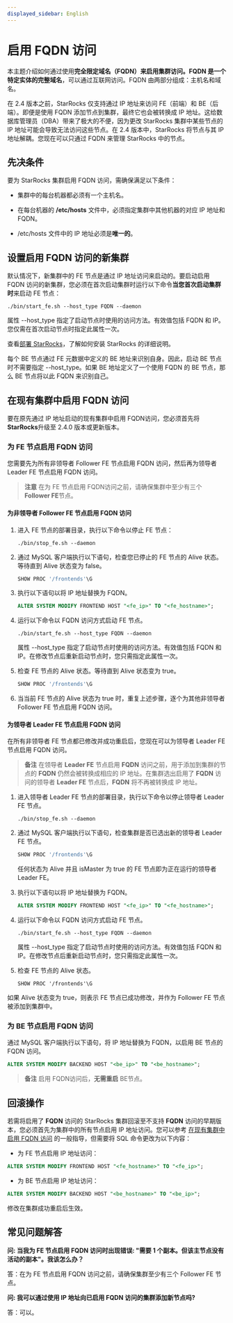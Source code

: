 ```yaml
---
displayed_sidebar: English
---
```


# 启用 FQDN 访问

本主题介绍如何通过使用**完全限定域名（FQDN）**来启用集群访问。FQDN 是一个特定实体的**完整域名**，可以通过互联网访问。FQDN 由两部分组成：主机名和域名。

在 2.4 版本之前，StarRocks 仅支持通过 IP 地址来访问 FE（前端）和 BE（后端）。即便是使用 FQDN 添加节点到集群，最终它也会被转换成 IP 地址。这给数据库管理员（DBA）带来了极大的不便，因为更改 StarRocks 集群中某些节点的 IP 地址可能会导致无法访问这些节点。在 2.4 版本中，StarRocks 将节点与其 IP 地址解耦。您现在可以只通过 FQDN 来管理 StarRocks 中的节点。

## 先决条件

要为 StarRocks 集群启用 FQDN 访问，需确保满足以下条件：

- 集群中的每台机器都必须有一个主机名。

- 在每台机器的 **/etc/hosts** 文件中，必须指定集群中其他机器的对应 IP 地址和 FQDN。

- /etc/hosts 文件中的 IP 地址必须是**唯一的**。

## 设置启用 FQDN 访问的新集群

默认情况下，新集群中的 FE 节点是通过 IP 地址访问来启动的。要启动启用 FQDN 访问的新集群，您必须在首次启动集群时运行以下命令**当您首次启动集群时**来启动 FE 节点：

```Shell
./bin/start_fe.sh --host_type FQDN --daemon
```

属性 --host_type 指定了启动节点时使用的访问方法。有效值包括 FQDN 和 IP。您仅需在首次启动节点时指定此属性一次。

查看[部署 StarRocks](../deployment/deploy_manually.md)，了解如何安装 StarRocks 的详细说明。

每个 BE 节点通过 FE 元数据中定义的 BE 地址来识别自身。因此，启动 BE 节点时不需要指定 --host_type。如果 BE 地址定义了一个使用 FQDN 的 BE 节点，那么 BE 节点将以此 FQDN 来识别自己。

## 在现有集群中启用 FQDN 访问

要在原先通过 IP 地址启动的现有集群中启用 FQDN访问，您必须首先将**StarRocks**升级至 2.4.0 版本或更新版本。

### 为 FE 节点启用 FQDN 访问

您需要先为所有非领导者 Follower FE 节点启用 FQDN 访问，然后再为领导者 Leader FE 节点启用 FQDN 访问。

> **注意**
> 在为 FE 节点启用 FQDN访问之前，请确保集群中至少有三个**Follower FE**节点。

#### 为非领导者 Follower FE 节点启用 FQDN 访问

1. 进入 FE 节点的部署目录，执行以下命令以停止 FE 节点：

   ```Shell
   ./bin/stop_fe.sh --daemon
   ```

2. 通过 MySQL 客户端执行以下语句，检查您已停止的 FE 节点的 Alive 状态。等待直到 Alive 状态变为 false。

   ```SQL
   SHOW PROC '/frontends'\G
   ```

3. 执行以下语句以将 IP 地址替换为 FQDN。

   ```SQL
   ALTER SYSTEM MODIFY FRONTEND HOST "<fe_ip>" TO "<fe_hostname>";
   ```

4. 运行以下命令以 FQDN 访问方式启动 FE 节点。

   ```Shell
   ./bin/start_fe.sh --host_type FQDN --daemon
   ```

   属性 --host_type 指定了启动节点时使用的访问方法。有效值包括 FQDN 和 IP。在修改节点后重新启动节点时，您只需指定此属性一次。

5. 检查 FE 节点的 Alive 状态。等待直到 Alive 状态变为 true。

   ```SQL
   SHOW PROC '/frontends'\G
   ```

6. 当当前 FE 节点的 Alive 状态为 true 时，重复上述步骤，逐个为其他非领导者 Follower FE 节点启用 FQDN 访问。

#### 为领导者 Leader FE 节点启用 FQDN 访问

在所有非领导者 FE 节点都已修改并成功重启后，您现在可以为领导者 Leader FE 节点启用 FQDN 访问。

> **备注**
> 在领导者 **Leader FE** 节点启用 **FQDN** 访问之前，用于添加到集群的节点的 **FQDN** 仍然会被转换成相应的 IP 地址。在集群选出启用了 **FQDN** 访问的领导者 **Leader FE** 节点后，**FQDN** 将不再被转换成 IP 地址。

1. 进入领导者 Leader FE 节点的部署目录，执行以下命令以停止领导者 Leader FE 节点。

   ```Shell
   ./bin/stop_fe.sh --daemon
   ```

2. 通过 MySQL 客户端执行以下语句，检查集群是否已选出新的领导者 Leader FE 节点。

   ```SQL
   SHOW PROC '/frontends'\G
   ```

   任何状态为 Alive 并且 isMaster 为 true 的 FE 节点即为正在运行的领导者 Leader FE。

3. 执行以下语句以将 IP 地址替换为 FQDN。

   ```SQL
   ALTER SYSTEM MODIFY FRONTEND HOST "<fe_ip>" TO "<fe_hostname>";
   ```

4. 运行以下命令以 FQDN 访问方式启动 FE 节点。

   ```Shell
   ./bin/start_fe.sh --host_type FQDN --daemon
   ```

   属性 --host_type 指定了启动节点时使用的访问方法。有效值包括 FQDN 和 IP。在修改节点后重新启动节点时，您只需指定此属性一次。

5. 检查 FE 节点的 Alive 状态。

   ```Plain
   SHOW PROC '/frontends'\G
   ```

如果 Alive 状态变为 true，则表示 FE 节点已成功修改，并作为 Follower FE 节点被添加到集群中。

### 为 BE 节点启用 FQDN 访问

通过 MySQL 客户端执行以下语句，将 IP 地址替换为 FQDN，以启用 BE 节点的 FQDN 访问。

```SQL
ALTER SYSTEM MODIFY BACKEND HOST "<be_ip>" TO "<be_hostname>";
```

> **备注**
> 启用 FQDN访问后，**无需重启** BE节点。

## 回滚操作

若需将启用了 **FQDN** 访问的 StarRocks 集群回滚至不支持 **FQDN** 访问的早期版本，您必须首先为集群中的所有节点启用 IP 地址访问。您可以参考 [在现有集群中启用 FQDN 访问](#enable-fqdn-access-in-an-existing-cluster) 的一般指导，但需要将 SQL 命令更改为以下内容：

- 为 FE 节点启用 IP 地址访问：

```SQL
ALTER SYSTEM MODIFY FRONTEND HOST "<fe_hostname>" TO "<fe_ip>";
```

- 为 BE 节点启用 IP 地址访问：

```SQL
ALTER SYSTEM MODIFY BACKEND HOST "<be_hostname>" TO "<be_ip>";
```

修改在集群成功重启后生效。

## 常见问题解答

**问: 当我为 FE 节点启用 FQDN 访问时出现错误: "需要 1 个副本。但该主节点没有活动的副本"。我该怎么办？**

答：在为 FE 节点启用 FQDN 访问之前，请确保集群至少有三个 Follower FE 节点。

**问: 我可以通过使用 IP 地址向已启用 FQDN 访问的集群添加新节点吗?**

答：可以。
